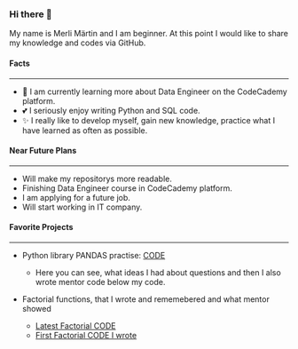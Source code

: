 ### Hi there 👋

My name is Merli Märtin and I am beginner. At this point I would like to share my knowledge and codes via GitHub.

<!-- ![profile](profile.jpg) -->
<!-- <img src="profile.jpg" alt="My Profile pic" width="30%" height="30%"> -->

#### Facts
--------------

- :seedling: I am currently learning more about Data Engineer on the CodeCademy platform.
- :two_hearts: I seriously enjoy writing Python and SQL code.
- :sparkles: I really like to develop myself, gain new knowledge, practice what I have learned as often as possible.


#### Near Future Plans
--------------
- Will make my repositorys more readable.
- Finishing Data Engineer course in CodeCademy platform.
- I am applying for a future job.
- Will start working in IT company.


#### Favorite Projects
--------------
- Python library PANDAS practise: [CODE](https://github.com/MerliMartin/Learning/blob/b23ca1adc7aec3bca77a8d94f28780ff2d84f921/Pandas%20best%20practices/tutorial-manually.ipynb)
    - Here you can see, what ideas I had about questions and then I also wrote mentor code below my code.


- Factorial functions, that I wrote and rememebered and what mentor showed 
    - [Latest Factorial CODE](https://github.com/MerliMartin/LinkedIn_Learning/blob/ee056836231b48a2e712790e6992860c48ebe4a2/Python%20Essentsials/02_4_Challenge_Factorial.ipynb)
    - [First Factorial CODE I wrote](https://github.com/MerliMartin/SDA/blob/492eadc01ea50e1018e9130037af0b2c41799c7c/12.%20Recursion/factorial.ipynb)



<!--
**MerliMartin/MerliMartin** is a ✨ _special_ ✨ repository because its `README.md` (this file) appears on your GitHub profile.

Here are some ideas to get you started:

- 🔭 I’m currently working on ...
- 🌱 I’m currently learning ...
- 👯 I’m looking to collaborate on ...
- 🤔 I’m looking for help with ...
- 💬 Ask me about ...
- 📫 How to reach me: ...
- 😄 Pronouns: ...
- ⚡ Fun fact: ...

Of course, I complted a course in Data Science, and I really liked it. It was intensive and a lot of knowledge was shared, but durning 
-->
